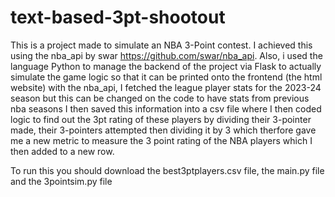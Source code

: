 # text-based-3pt-shootout

This is a project made to simulate an NBA 3-Point contest.
I achieved this using the nba_api by swar https://github.com/swar/nba_api. Also, i used the language Python to manage the backend of the project via Flask to actually simulate the game logic so that it can be printed onto the frontend (the html website)
with the nba_api, I fetched the league player stats for the 2023-24 season but this can be changed on the code to have stats from previous nba seasons
I then saved this information into a csv file where I then coded logic to find out the 3pt rating of these players by dividing their 3-pointer made, their 3-pointers attempted then dividing it by 3 which therfore gave me a new metric to measure the 3 point rating of the NBA players which I then added to a new row.

To run this you should download the best3ptplayers.csv file, the main.py file and the 3pointsim.py file
